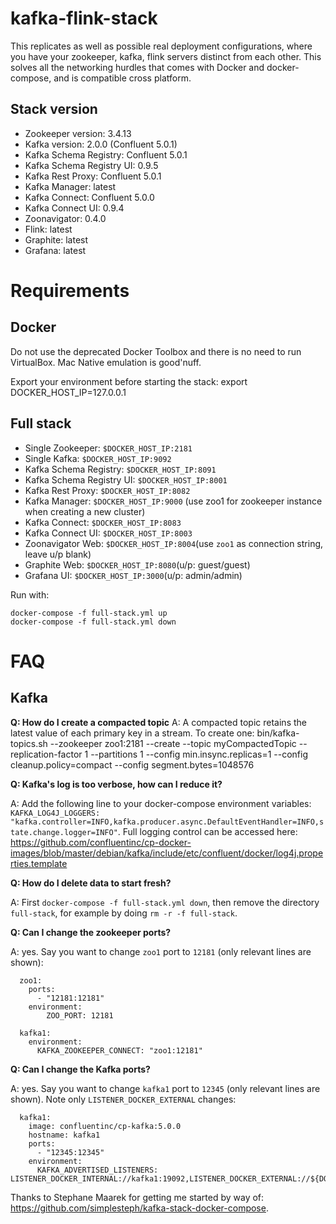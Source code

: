 # kafka-flink-stack

This replicates as well as possible real deployment configurations, where you have your zookeeper, kafka, flink servers distinct from each other. This solves all the networking hurdles that comes with Docker and docker-compose, and is compatible cross platform.

## Stack version

  - Zookeeper version: 3.4.13
  - Kafka version: 2.0.0 (Confluent 5.0.1)
  - Kafka Schema Registry: Confluent 5.0.1
  - Kafka Schema Registry UI: 0.9.5
  - Kafka Rest Proxy: Confluent 5.0.1
  - Kafka Manager: latest
  - Kafka Connect: Confluent 5.0.0
  - Kafka Connect UI: 0.9.4
  - Zoonavigator: 0.4.0
  - Flink: latest
  - Graphite: latest
  - Grafana: latest


# Requirements

## Docker
Do not use the deprecated Docker Toolbox and there is no need to run VirtualBox. Mac Native emulation is good'nuff.

Export your environment before starting the stack:
export DOCKER_HOST_IP=127.0.0.1


## Full stack

 - Single Zookeeper: `$DOCKER_HOST_IP:2181`
 - Single Kafka: `$DOCKER_HOST_IP:9092`
 - Kafka Schema Registry: `$DOCKER_HOST_IP:8091`
 - Kafka Schema Registry UI: `$DOCKER_HOST_IP:8001`
 - Kafka Rest Proxy: `$DOCKER_HOST_IP:8082`
 - Kafka Manager: `$DOCKER_HOST_IP:9000` (use zoo1 for zookeeper instance when creating a new cluster)
 - Kafka Connect: `$DOCKER_HOST_IP:8083`
 - Kafka Connect UI: `$DOCKER_HOST_IP:8003`
 - Zoonavigator Web: `$DOCKER_HOST_IP:8004`(use `zoo1` as connection string, leave u/p blank)
 - Graphite Web: `$DOCKER_HOST_IP:8080`(u/p: guest/guest)
 - Grafana UI: `$DOCKER_HOST_IP:3000`(u/p: admin/admin)


 Run with:
 ```
 docker-compose -f full-stack.yml up
 docker-compose -f full-stack.yml down
 ```

# FAQ

## Kafka

**Q: How do I create a compacted topic**
A: A compacted topic retains the latest value of each primary key in a stream. To create one:
bin/kafka-topics.sh --zookeeper zoo1:2181 --create --topic myCompactedTopic --replication-factor 1 --partitions 1 --config min.insync.replicas=1 --config cleanup.policy=compact --config segment.bytes=1048576



**Q: Kafka's log is too verbose, how can I reduce it?**

A: Add the following line to your docker-compose environment variables: `KAFKA_LOG4J_LOGGERS: "kafka.controller=INFO,kafka.producer.async.DefaultEventHandler=INFO,state.change.logger=INFO"`. Full logging control can be accessed here: https://github.com/confluentinc/cp-docker-images/blob/master/debian/kafka/include/etc/confluent/docker/log4j.properties.template

**Q: How do I delete data to start fresh?**

A: First `docker-compose -f full-stack.yml down`, then remove the directory `full-stack`, for example by doing `rm -r -f full-stack`.

**Q: Can I change the zookeeper ports?**

A: yes. Say you want to change `zoo1` port to `12181` (only relevant lines are shown):
```
  zoo1:
    ports:
      - "12181:12181"
    environment:
        ZOO_PORT: 12181

  kafka1:
    environment:
      KAFKA_ZOOKEEPER_CONNECT: "zoo1:12181"
```

**Q: Can I change the Kafka ports?**

A: yes. Say you want to change `kafka1` port to `12345` (only relevant lines are shown). Note only `LISTENER_DOCKER_EXTERNAL` changes:
```
  kafka1:
    image: confluentinc/cp-kafka:5.0.0
    hostname: kafka1
    ports:
      - "12345:12345"
    environment:
      KAFKA_ADVERTISED_LISTENERS: LISTENER_DOCKER_INTERNAL://kafka1:19092,LISTENER_DOCKER_EXTERNAL://${DOCKER_HOST_IP:-127.0.0.1}:12345
```

Thanks to Stephane Maarek for getting me started by way of: https://github.com/simplesteph/kafka-stack-docker-compose.
